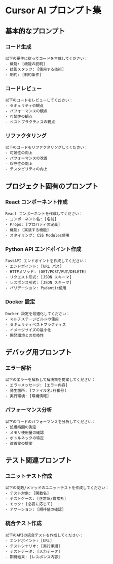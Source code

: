 # Cursor AI プロンプト集

## 基本的なプロンプト

### コード生成
```
以下の要件に従ってコードを生成してください：
- 機能: [機能の説明]
- 技術スタック: [使用する技術]
- 制約: [制約条件]
```

### コードレビュー
```
以下のコードをレビューしてください：
- セキュリティの観点
- パフォーマンスの観点
- 可読性の観点
- ベストプラクティスの観点
```

### リファクタリング
```
以下のコードをリファクタリングしてください：
- 可読性の向上
- パフォーマンスの改善
- 保守性の向上
- テスタビリティの向上
```

## プロジェクト固有のプロンプト

### React コンポーネント作成
```
React コンポーネントを作成してください：
- コンポーネント名: [名前]
- Props: [プロパティの定義]
- 機能: [実装する機能]
- スタイリング: CSS Modules使用
```

### Python API エンドポイント作成
```
FastAPI エンドポイントを作成してください：
- エンドポイント: [URL パス]
- HTTPメソッド: [GET/POST/PUT/DELETE]
- リクエスト形式: [JSON スキーマ]
- レスポンス形式: [JSON スキーマ]
- バリデーション: Pydantic使用
```

### Docker 設定
```
Docker 設定を最適化してください：
- マルチステージビルドの使用
- セキュリティベストプラクティス
- イメージサイズの最小化
- 開発環境との互換性
```

## デバッグ用プロンプト

### エラー解析
```
以下のエラーを解析して解決策を提案してください：
- エラーメッセージ: [エラー内容]
- 発生箇所: [ファイル名:行番号]
- 実行環境: [環境情報]
```

### パフォーマンス分析
```
以下のコードのパフォーマンスを分析してください：
- 処理時間の測定
- メモリ使用量の確認
- ボトルネックの特定
- 改善案の提案
```

## テスト関連プロンプト

### ユニットテスト作成
```
以下の関数/メソッドのユニットテストを作成してください：
- テスト対象: [関数名]
- テストケース: [正常系/異常系]
- モック: [必要に応じて]
- アサーション: [期待値の確認]
```

### 統合テスト作成
```
以下のAPIの統合テストを作成してください：
- エンドポイント: [URL]
- テストシナリオ: [実行手順]
- テストデータ: [入力データ]
- 期待結果: [レスポンス内容]
```
